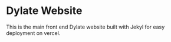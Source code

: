 # Dylate Website

This is the main front end Dylate website built with Jekyl for easy deployment on vercel.